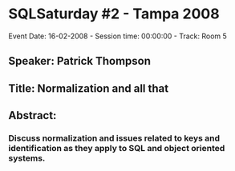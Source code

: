 # SQLSaturday #2 - Tampa 2008
Event Date: 16-02-2008 - Session time: 00:00:00 - Track: Room 5
## Speaker: Patrick Thompson
## Title: Normalization and all that
## Abstract:
### Discuss normalization and issues related to keys and identification as they apply to SQL and object oriented systems. 
